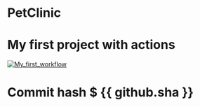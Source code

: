 # PetClinic
# My first project with actions
[![My_first_workflow](https://github.com/Sachkov-Aleksandr/PetClinic/actions/workflows/first.yml/badge.svg?branch=main)](https://github.com/Sachkov-Aleksandr/PetClinic/actions/workflows/first.yml)
# Commit hash $ {{ github.sha }}
